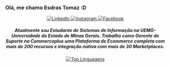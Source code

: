 ### Olá, me chamo Esdras Tomaz :D

<div align="center">

<a href="https://www.linkedin.com/in/esdras-tomaz-6943a81a0/" target="_blank">
	<img src="https://img.shields.io/badge/LinkedIn-%230077B5.svg?&style=flat-square&logo=linkedin&logoColor=white" alt="LinkedIn">
</a>

<a href="https://www.instagram.com/esdrastomaz" target="_blank">
	<img src="https://img.shields.io/badge/Instagram-%23E4405F.svg?&style=flat-square&logo=instagram&logoColor=white" alt="Instagram">
</a>

<a href="https://www.facebook.com/esdras.tomaz" target="_blank">
	<img src="https://img.shields.io/badge/Facebook-%231877F2.svg?&style=flat-square&logo=facebook&logoColor=white" alt="Facebook">
</a>

##### Atualmente sou Estudante de Sistemas de Informação na UEMG-Universidade do Estado de Minas Gerais. Trabalho como Gerente de Suporte na Commerceplus uma Plataforma de Ecommerce completa com mais de 200 recursos e integração nativa com mais de 30 Marketplaces.


[![Top Linguagens](https://github-readme-stats.vercel.app/api/top-langs/?username=esdrastomaz&layout=compact)](https://github.com/esdrastomaz/github-readme-stats)
